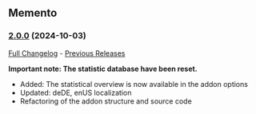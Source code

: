 ## Memento
### [2.0.0](https://github.com/diomsg-code/Memento/tree/2.0.0) (2024-10-03)
[Full Changelog](https://github.com/diomsg-code/Memento/compare/1.6.0...2.0.0) - [Previous Releases](https://github.com/diomsg-code/Memento/releases)

**Important note: The statistic database have been reset.**

- Added: The statistical overview is now available in the addon options
- Updated: deDE, enUS localization
- Refactoring of the addon structure and source code
